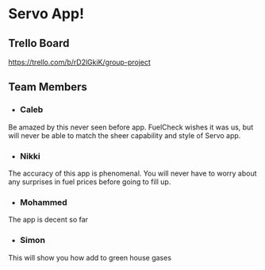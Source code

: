 # Servo App!
## Trello Board
https://trello.com/b/rD2lGkiK/group-project

## Team Members
- ### Caleb

Be amazed by this never seen before app. FuelCheck wishes it was us, but will never be able to match the sheer capability and style of Servo app.

- ### Nikki 

The accuracy of this app is phenomenal. You will never have to worry about any surprises in fuel prices before going to fill up. 

- ### Mohammed 

The app is decent so far

- ### Simon

This will show you how add to green house gases